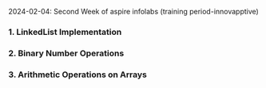 2024-02-04:  Second Week of aspire infolabs (training period-innovapptive)


<h3> 1. LinkedList Implementation</h3>
<h3> 2. Binary Number Operations</h3>
<h3> 3. Arithmetic Operations on Arrays</h3>
